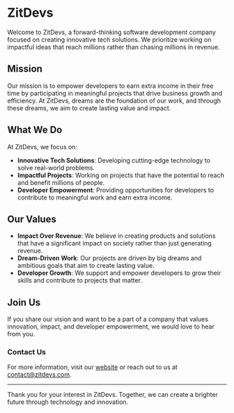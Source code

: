 # ZitDevs

Welcome to ZitDevs, a forward-thinking software development company focused on creating innovative tech solutions. We prioritize working on impactful ideas that reach millions rather than chasing millions in revenue.

## Mission

Our mission is to empower developers to earn extra income in their free time by participating in meaningful projects that drive business growth and efficiency. At ZitDevs, dreams are the foundation of our work, and through these dreams, we aim to create lasting value and impact.

## What We Do

At ZitDevs, we focus on:

- **Innovative Tech Solutions**: Developing cutting-edge technology to solve real-world problems.
- **Impactful Projects**: Working on projects that have the potential to reach and benefit millions of people.
- **Developer Empowerment**: Providing opportunities for developers to contribute to meaningful work and earn extra income.

## Our Values

- **Impact Over Revenue**: We believe in creating products and solutions that have a significant impact on society rather than just generating revenue.
- **Dream-Driven Work**: Our projects are driven by big dreams and ambitious goals that aim to create lasting value.
- **Developer Growth**: We support and empower developers to grow their skills and contribute to projects that matter.

## Join Us

If you share our vision and want to be a part of a company that values innovation, impact, and developer empowerment, we would love to hear from you. 

### Contact Us

For more information, visit our [website](https://zitdevs.com) or reach out to us at [contact@zitdevs.com](mailto:contact@zitdevs.com).

---

Thank you for your interest in ZitDevs. Together, we can create a brighter future through technology and innovation.
